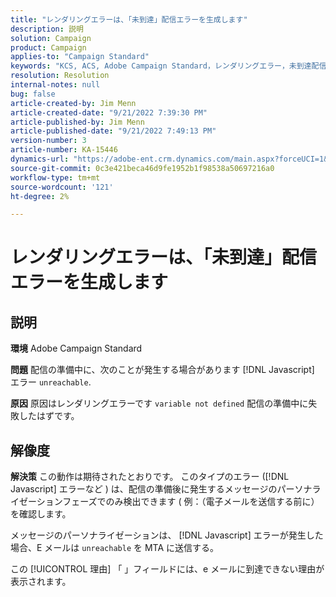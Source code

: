 ```yaml
---
title: "レンダリングエラーは、「未到達」配信エラーを生成します"
description: 説明
solution: Campaign
product: Campaign
applies-to: "Campaign Standard"
keywords: "KCS, ACS, Adobe Campaign Standard，レンダリングエラー，未到達配信エラー"
resolution: Resolution
internal-notes: null
bug: false
article-created-by: Jim Menn
article-created-date: "9/21/2022 7:39:30 PM"
article-published-by: Jim Menn
article-published-date: "9/21/2022 7:49:13 PM"
version-number: 3
article-number: KA-15446
dynamics-url: "https://adobe-ent.crm.dynamics.com/main.aspx?forceUCI=1&pagetype=entityrecord&etn=knowledgearticle&id=31bf9718-e539-ed11-9db1-0022480866ad"
source-git-commit: 0c3e421beca46d9fe1952b1f98538a50697216a0
workflow-type: tm+mt
source-wordcount: '121'
ht-degree: 2%

---
```


# レンダリングエラーは、「未到達」配信エラーを生成します

## 説明


<b>環境</b>
Adobe Campaign Standard

<b>問題</b>
配信の準備中に、次のことが発生する場合があります [!DNL Javascript] エラー `unreachable`.

<b>原因</b>
原因はレンダリングエラーです `variable not defined` 配信の準備中に失敗したはずです。


## 解像度


<b>解決策</b>
この動作は期待されたとおりです。 このタイプのエラー ([!DNL Javascript] エラーなど ) は、配信の準備後に発生するメッセージのパーソナライゼーションフェーズでのみ検出できます ( 例：（電子メールを送信する前に）を確認します。

メッセージのパーソナライゼーションは、 [!DNL Javascript] エラーが発生した場合、E メールは `unreachable` を MTA に送信する。

この [!UICONTROL 理由] 「 」フィールドには、e メールに到達できない理由が表示されます。
